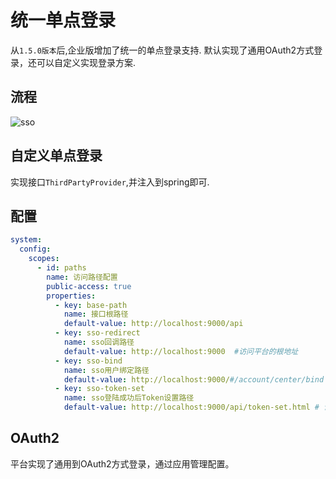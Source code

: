 # 统一单点登录

从`1.5.0版本`后,企业版增加了统一的单点登录支持. 默认实现了通用OAuth2方式登录，还可以自定义实现登录方案.

## 流程

![sso](./sso.svg)

## 自定义单点登录

实现接口`ThirdPartyProvider`,并注入到spring即可.

## 配置

```yml
system:
  config:
    scopes:
      - id: paths
        name: 访问路径配置
        public-access: true
        properties:
          - key: base-path
            name: 接口根路径
            default-value: http://localhost:9000/api
          - key: sso-redirect
            name: sso回调路径
            default-value: http://localhost:9000  #访问平台的根地址
          - key: sso-bind
            name: sso用户绑定路径
            default-value: http://localhost:9000/#/account/center/bind # 和第三方用户绑定的地址,通常就是登录本平台的地址.
          - key: sso-token-set
            name: sso登陆成功后Token设置路径
            default-value: http://localhost:9000/api/token-set.html # 设置token的地址,此地址将参数中的token设置到本地,然后跳转到首页
```
## OAuth2

平台实现了通用到OAuth2方式登录，通过应用管理配置。


